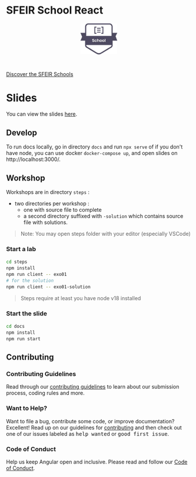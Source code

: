 # SFEIR School React

<p align="center">
 <img style="display:block" width="20%" height="20%" src="./docs/assets/images/sfeir-school-logo.png" alt="SFEIR School logo">
</p>

<br/>

[Discover the SFEIR Schools](https://www.sfeir.com/fr/contenus-dexperts/sfeir-school)

# Slides

You can view the slides [here](https://sfeir-open-source.github.io/sfeir-school-react/).

## Develop

To run docs locally, go in directory `docs` and run `npx serve` of if you don't have node, you can use docker `docker-compose up`, and open slides on http://localhost:3000/.

## Workshop

Workshops are in directory `steps` :

- two directories per workshop :
  - one with source file to complete
  - a second directory suffixed with `-solution` which contains source file with solutions.

> Note: You may open steps folder with your editor (especially VSCode)

### Start a lab

```bash
cd steps
npm install
npm run client -- exo01
# for the solution
npm run client -- exo01-solution
```

> Steps require at least you have node v18 installed

### Start the slide

```bash
cd docs
npm install
npm run start
```

## Contributing

### Contributing Guidelines

Read through our [contributing guidelines][contributing] to learn about our submission process, coding rules and more.

### Want to Help?

Want to file a bug, contribute some code, or improve documentation? Excellent! Read up on our guidelines for [contributing][contributing] and then check out one of our issues labeled as <kbd>help wanted</kbd> or <kbd>good first issue</kbd>.

### Code of Conduct

Help us keep Angular open and inclusive. Please read and follow our [Code of Conduct][codeofconduct].

[contributing]: CONTRIBUTING.md
[codeofconduct]: https://github.com/sfeir-open-source/.github/blob/main/CODE_OF_CONDUCT.md
